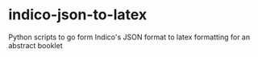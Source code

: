 # indico-json-to-latex
Python scripts to go form Indico's JSON format to latex formatting for an abstract booklet
